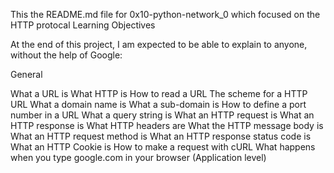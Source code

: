 This the README.md file for 0x10-python-network_0 which focused on the HTTP protocal
Learning Objectives

At the end of this project, I am  expected to be able to explain to anyone, without the help of Google:

General

What a URL is
What HTTP is
How to read a URL
The scheme for a HTTP URL
What a domain name is
What a sub-domain is
How to define a port number in a URL
What a query string is
What an HTTP request is
What an HTTP response is
What HTTP headers are
What the HTTP message body is
What an HTTP request method is
What an HTTP response status code is
What an HTTP Cookie is
How to make a request with cURL
What happens when you type google.com in your browser (Application level)
